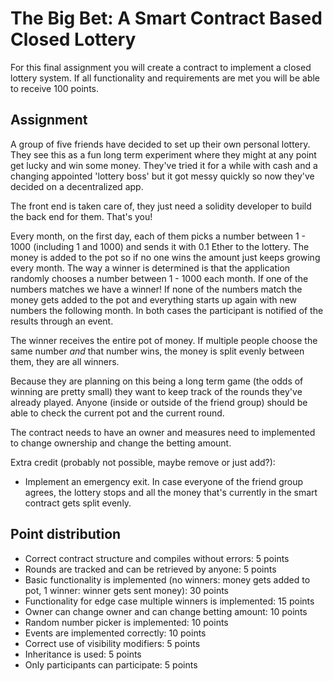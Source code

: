 # The Big Bet: A Smart Contract Based Closed Lottery

For this final assignment you will create a contract to implement a closed lottery system. If all functionality and requirements are met you will be able to receive 100 points.

## Assignment

A group of five friends have decided to set up their own personal lottery. They see this as a fun long term experiment where they might at any point get lucky and win some money. They've tried it for a while with cash and a changing appointed 'lottery boss' but it got messy quickly so now they've decided on a decentralized app.

The front end is taken care of, they just need a solidity developer to build the back end for them. That's you!

Every month, on the first day, each of them picks a number between 1 - 1000 (including 1 and 1000) and sends it with 0.1 Ether to the lottery.
The money is added to the pot so if no one wins the amount just keeps growing every month.
The way a winner is determined is that the application randomly chooses a number between 1 - 1000 each month. If one of the numbers matches we have a winner! If none of the numbers match the money gets added to the pot and everything starts up again with new numbers the following month. In both cases the participant is notified of the results through an event.

The winner receives the entire pot of money. If multiple people choose the same number _and_ that number wins, the money is split evenly between them, they are all winners.

Because they are planning on this being a long term game (the odds of winning are pretty small) they want to keep track of the rounds they've already played. Anyone (inside or outside of the friend group) should be able to check the current pot and the current round.

The contract needs to have an owner and measures need to implemented to change ownership and change the betting amount.

Extra credit (probably not possible, maybe remove or just add?):

- Implement an emergency exit. In case everyone of the friend group agrees, the lottery stops and all the money that's currently in the smart contract gets split evenly.

## Point distribution

- Correct contract structure and compiles without errors: 5 points
- Rounds are tracked and can be retrieved by anyone: 5 points
- Basic functionality is implemented (no winners: money gets added to pot, 1 winner: winner gets sent money): 30 points
- Functionality for edge case multiple winners is implemented: 15 points
- Owner can change owner and can change betting amount: 10 points
- Random number picker is implemented: 10 points
- Events are implemented correctly: 10 points
- Correct use of visibility modifiers: 5 points
- Inheritance is used: 5 points
- Only participants can participate: 5 points
